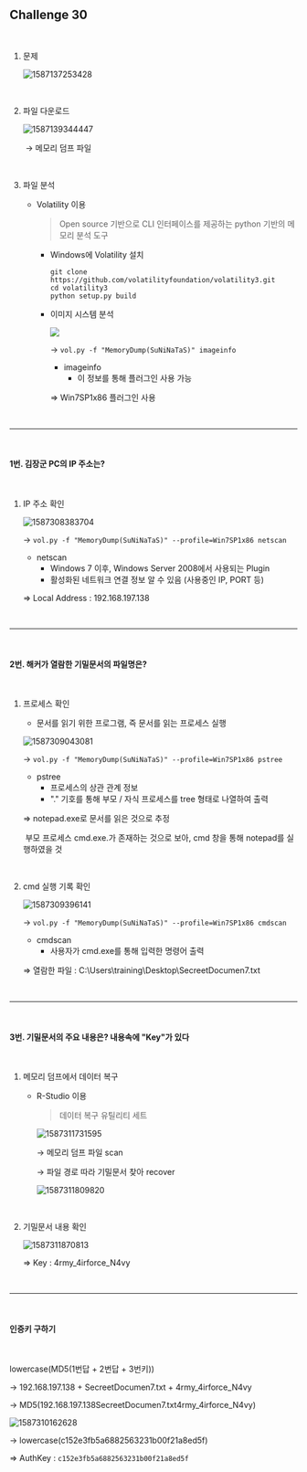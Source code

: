 ## Challenge 30

<br>

1. 문제

   ![1587137253428](./images/1587137253428.png)

<br>

2. 파일 다운로드

   ![1587139344447](./images/1587139344447.png)

   ​	→ 메모리 덤프 파일

<br>

3. 파일 분석

   - Volatility 이용

     > Open source 기반으로 CLI 인터페이스를 제공하는 python 기반의 메모리 분석 도구

     - Windows에 Volatility 설치

       ```
       git clone https://github.com/volatilityfoundation/volatility3.git
       cd volatility3
       python setup.py build
       ```
     
     - 이미지 시스템 분석
     
       ![	](./images/1587307631963.png) 
     
       → `vol.py -f "MemoryDump(SuNiNaTaS)" imageinfo`
     
       - imageinfo
         - 이 정보를 통해 플러그인 사용 가능
     
       ⇒ Win7SP1x86 플러그인 사용

<br>

-----------------------

<br>

#### 1번. 김장군 PC의 IP 주소는?

<br>

1. IP 주소 확인

   ![1587308383704](./images/1587308383704.png)

   → `vol.py -f "MemoryDump(SuNiNaTaS)" --profile=Win7SP1x86 netscan`

   - netscan
     - Windows 7 이후, Windows Server 2008에서 사용되는 Plugin
     - 활성화된 네트워크 연결 정보 알 수 있음 (사용중인 IP, PORT 등)

   ⇒ Local Address : 192.168.197.138

<br>

--------------------------------------------

<br>

#### 2번. 해커가 열람한 기밀문서의 파일명은?

<br>

1. 프로세스 확인

   - 문서를 읽기 위한 프로그램, 즉 문서를 읽는 프로세스 실행

   ![1587309043081](./images/1587309043081.png)

   → `vol.py -f "MemoryDump(SuNiNaTaS)" --profile=Win7SP1x86 pstree`

   - pstree
     - 프로세스의 상관 관계 정보
     - "." 기호를 통해 부모 / 자식 프로세스를 tree 형태로 나열하여 출력

   ⇒ notepad.exe로 문서를 읽은 것으로 추정

   ​	부모 프로세스 cmd.exe.가 존재하는 것으로 보아, cmd 창을 통해 notepad를 실행하였을 것

<br>

2. cmd 실행 기록 확인

   ![1587309396141](./images/1587309396141.png)

   → `vol.py -f "MemoryDump(SuNiNaTaS)" --profile=Win7SP1x86 cmdscan`

   - cmdscan
     - 사용자가 cmd.exe를 통해 입력한 명령어 출력

   ⇒ 열람한 파일 : C:\Users\training\Desktop\SecreetDocumen7.txt

<br>

----------------------------

<br>

#### 3번. 기밀문서의 주요 내용은? 내용속에 "Key"가 있다

<br>

1. 메모리 덤프에서 데이터 복구

   - R-Studio 이용

     > 데이터 복구 유틸리티 세트

     ![1587311731595](./images/1587311731595.png)

     → 메모리 덤프 파일 scan 

     → 파일 경로 따라 기밀문서 찾아 recover

     ![1587311809820](./images/1587311809820.png)

<br>

2. 기밀문서 내용 확인

   ![1587311870813](./images/1587311870813.png)

   ⇒ Key : 4rmy_4irforce_N4vy

<br>

------------------

<br>

#### 인증키 구하기

<br>

lowercase(MD5(1번답 + 2번답 + 3번키))

→ 192.168.197.138 + SecreetDocumen7.txt + 4rmy_4irforce_N4vy

→ MD5(192.168.197.138SecreetDocumen7.txt4rmy_4irforce_N4vy)

![1587310162628](./images/1587310162628.png)

→ lowercase(c152e3fb5a6882563231b00f21a8ed5f)

⇒ AuthKey : `c152e3fb5a6882563231b00f21a8ed5f`
